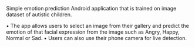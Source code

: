 Simple emotion prediction Android application that is trained on image dataset of autistic children.

•	The app allows users to select an image from their gallery and predict the emotion of that facial expression from the image such as Angry, Happy, Normal or Sad. 
•	Users can also use their phone camera for live detection.

